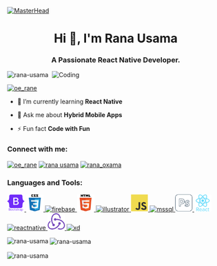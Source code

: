 [![MasterHead](https://img.freepik.com/free-vector/gradient-network-connection-background_23-2148872043.jpg?t=st=1717521513~exp=1717525113~hmac=bc8ae6d2570f327c34ab2f43de83d611ee5dc5f29d4a26641870a4c4dcfcce38&w=1060)](https://rishavchanda.io)
<h1 align="center">Hi 👋, I'm Rana Usama</h1>
<h3 align="center">A Passionate React Native Developer.</h3>
<img align="right" alt="Coding" width="400" src="https://cdn.sanity.io/images/ordgikwe/production/a830c5182852e35bcd0dc07b90122f07ecd15f48-700x525.gif?w=700&h=525&auto=format">

<p align="left"> <img src="https://komarev.com/ghpvc/?username=rana-usama&label=Profile%20views&color=0e75b6&style=flat" alt="rana-usama" /> </p>

<p align="left"> <a href="https://twitter.com/oe_rane" target="blank"><img src="https://img.shields.io/twitter/follow/oe_rane?logo=twitter&style=for-the-badge" alt="oe_rane" /></a> </p>

- 🌱 I’m currently learning **React Native**

- 💬 Ask me about **Hybrid Mobile Apps**

- ⚡ Fun fact **Code with Fun**

<h3 align="left">Connect with me:</h3>
<p align="left">
<a href="https://twitter.com/oe_rane" target="blank"><img align="center" src="https://raw.githubusercontent.com/rahuldkjain/github-profile-readme-generator/master/src/images/icons/Social/twitter.svg" alt="oe_rane" height="30" width="40" /></a>
<a href="https://linkedin.com/in/rana usama" target="blank"><img align="center" src="https://raw.githubusercontent.com/rahuldkjain/github-profile-readme-generator/master/src/images/icons/Social/linked-in-alt.svg" alt="rana usama" height="30" width="40" /></a>
<a href="https://instagram.com/rana_oxama" target="blank"><img align="center" src="https://raw.githubusercontent.com/rahuldkjain/github-profile-readme-generator/master/src/images/icons/Social/instagram.svg" alt="rana_oxama" height="30" width="40" /></a>
</p>

<h3 align="left">Languages and Tools:</h3>
<p align="left"> <a href="https://getbootstrap.com" target="_blank" rel="noreferrer"> <img src="https://raw.githubusercontent.com/devicons/devicon/master/icons/bootstrap/bootstrap-plain-wordmark.svg" alt="bootstrap" width="40" height="40"/> </a> <a href="https://www.w3schools.com/css/" target="_blank" rel="noreferrer"> <img src="https://raw.githubusercontent.com/devicons/devicon/master/icons/css3/css3-original-wordmark.svg" alt="css3" width="40" height="40"/> </a> <a href="https://firebase.google.com/" target="_blank" rel="noreferrer"> <img src="https://www.vectorlogo.zone/logos/firebase/firebase-icon.svg" alt="firebase" width="40" height="40"/> </a> <a href="https://www.w3.org/html/" target="_blank" rel="noreferrer"> <img src="https://raw.githubusercontent.com/devicons/devicon/master/icons/html5/html5-original-wordmark.svg" alt="html5" width="40" height="40"/> </a> <a href="https://www.adobe.com/in/products/illustrator.html" target="_blank" rel="noreferrer"> <img src="https://www.vectorlogo.zone/logos/adobe_illustrator/adobe_illustrator-icon.svg" alt="illustrator" width="40" height="40"/> </a> <a href="https://developer.mozilla.org/en-US/docs/Web/JavaScript" target="_blank" rel="noreferrer"> <img src="https://raw.githubusercontent.com/devicons/devicon/master/icons/javascript/javascript-original.svg" alt="javascript" width="40" height="40"/> </a> <a href="https://www.microsoft.com/en-us/sql-server" target="_blank" rel="noreferrer"> <img src="https://www.svgrepo.com/show/303229/microsoft-sql-server-logo.svg" alt="mssql" width="40" height="40"/> </a> <a href="https://www.photoshop.com/en" target="_blank" rel="noreferrer"> <img src="https://raw.githubusercontent.com/devicons/devicon/master/icons/photoshop/photoshop-line.svg" alt="photoshop" width="40" height="40"/> </a> <a href="https://reactjs.org/" target="_blank" rel="noreferrer"> <img src="https://raw.githubusercontent.com/devicons/devicon/master/icons/react/react-original-wordmark.svg" alt="react" width="40" height="40"/> </a> <a href="https://reactnative.dev/" target="_blank" rel="noreferrer"> <img src="https://reactnative.dev/img/header_logo.svg" alt="reactnative" width="40" height="40"/> </a> <a href="https://redux.js.org" target="_blank" rel="noreferrer"> <img src="https://raw.githubusercontent.com/devicons/devicon/master/icons/redux/redux-original.svg" alt="redux" width="40" height="40"/> </a> <a href="https://www.adobe.com/products/xd.html" target="_blank" rel="noreferrer"> <img src="https://cdn.worldvectorlogo.com/logos/adobe-xd.svg" alt="xd" width="40" height="40"/> </a> </p>

<p><img align="left" src="https://github-readme-stats.vercel.app/api/top-langs?username=rana-usama&show_icons=true&locale=en&layout=compact" alt="rana-usama" /></p>

<p>&nbsp;<img align="center" src="https://github-readme-stats.vercel.app/api?username=rana-usama&show_icons=true&locale=en" alt="rana-usama" /></p>

<p><img align="center" src="https://github-readme-streak-stats.herokuapp.com/?user=rana-usama&" alt="rana-usama" /></p>
